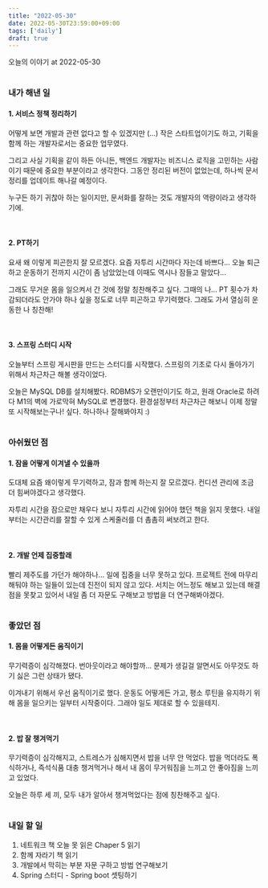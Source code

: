 ```yaml
---
title: "2022-05-30"
date: 2022-05-30T23:59:00+09:00
tags: ['daily']
draft: true
---
```

오늘의 이야기 at 2022-05-30
<!--more--> 

#
### 내가 해낸 일
#### 1. 서비스 정책 정리하기
어떻게 보면 개발과 관련 없다고 할 수 있겠지만 (...) 
작은 스타트업이기도 하고, 기획을 함께 하는 개발자로서는 중요한 업무였다. 

그리고 사실 기획을 같이 하든 아니든, 백엔드 개발자는 비즈니스 로직을 고민하는 사람이기 때문에 중요한 부분이라고 생각한다. 
그동안 정리된 버전이 없었는데, 하나씩 문서 정리를 업데이트 해나갈 예정이다. 

누구든 하기 귀찮아 하는 일이지만, 문서화를 잘하는 것도 개발자의 역량이라고 생각하기에.

<br/>

#### 2. PT하기
요새 왜 이렇게 피곤한지 잘 모르겠다. 
요즘 자투리 시간마다 자는데 바쁘다... 
오늘 퇴근하고 운동하기 전까지 시간이 좀 남았었는데 이때도 역시나 잠들고 말았다... 

그래도 무거운 몸을 일으켜서 간 것에 정말 칭찬해주고 싶다. 
그때의 나... PT 횟수가 차감되더라도 안가야 하나 싶을 정도로 너무 피곤하고 무기력했다. 
그래도 가서 열심히 운동한 나 칭찬해!

<br/>

#### 3. 스프링 스터디 시작
오늘부터 스프링 게시판을 만드는 스터디를 시작했다. 스프링의 기초로 다시 돌아가기 위해서 차근차근 해볼 생각이었다. 

오늘은 MySQL DB를 설치해봤다. RDBMS가 오랜만이기도 하고, 원래 Oracle로 하려다 M1의 벽에 가로막혀 MySQL로 변경했다. 
환경설정부터 차근차근 해보니 이제 정말 또 시작해보는구나! 싶다. 하나하나 잘해봐야지 :)


#
### 아쉬웠던 점
#### 1. 잠을 어떻게 이겨낼 수 있을까
도대체 요즘 왜이렇게 무기력하고, 잠과 함께 하는지 잘 모르겠다. 
컨디션 관리에 조금 더 힘써야겠다고 생각했다. 

자투리 시간을 잠으로만 채우다 보니 자투리 시간에 읽어야 했던 책을 읽지 못했다. 
내일부터는 시간관리를 잘할 수 있게 스케줄러를 더 촘촘히 써보려고 한다.

<br/>

#### 2. 개발 언제 집중할래
빨리 제주도를 가던가 해야하나... 일에 집중을 너무 못하고 있다. 
프로젝트 전에 마무리 해둬야 하는 일들이 있는데 진전이 되지 않고 있다. 
서치는 어느정도 해보고 있는데 해결점을 못찾고 있어서 내일 좀 더 자문도 구해보고 방법을 더 연구해봐야겠다.


#
### 좋았던 점
#### 1. 몸을 어떻게든 움직이기
무기력증이 심각해졌다. 번아웃이라고 해야할까... 
문제가 생길걸 알면서도 아무것도 하기 싫은 그런 상태가 됐다. 

이겨내기 위해서 우선 움직이기로 했다. 
운동도 어떻게든 가고, 평소 루틴을 유지하기 위해 몸을 일으키는 일부터 시작중이다. 
그래야 일도 제대로 할 수 있을테지.

<br/>

#### 2. 밥 잘 챙겨먹기
무기력증이 심각해지고, 스트레스가 심해지면서 밥을 너무 안 먹었다. 
밥을 먹더라도 폭식하거나, 즉석식품 대충 챙겨먹거나 해서 내 몸이 무거워짐을 느끼고 안 좋아짐을 느끼고 있었다. 

오늘은 하루 세 끼, 모두 내가 알아서 챙겨먹었다는 점에 칭찬해주고 싶다.


#
### 내일 할 일
1. 네트워크 책 오늘 못 읽은 Chaper 5 읽기
2. 함께 자라기 책 읽기
3. 개발에서 막히는 부분 자문 구하고 방법 연구해보기
4. Spring 스터디 - Spring boot 셋팅하기